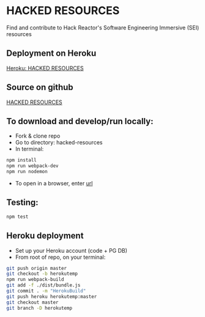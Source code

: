 # HACKED RESOURCES
Find and contribute to Hack Reactor's Software Engineering Immersive (SEI) resources

## Deployment on Heroku
[Heroku: HACKED RESOURCES](https://tranquil-mesa-77742.herokuapp.com/)

## Source on github
[HACKED RESOURCES](https://github.com/nsbernstein52/hacked-resources)

## To download and develop/run locally:
- Fork & clone repo 
- Go to directory: hacked-resources
- In terminal:
```sh
npm install
npm run webpack-dev
npm run nodemon
```
- To open in a browser, enter 
[url](http://localhost:3000) 

## Testing:
```sh
npm test
```

## Heroku deployment
- Set up your Heroku account (code + PG DB)
- From root of repo, on your terminal:
```sh
git push origin master
git checkout -b herokutemp
npm run webpack-build
git add -f ./dist/bundle.js
git commit . -m "HerokuBuild"
git push heroku herokutemp:master
git checkout master
git branch -D herokutemp
```

